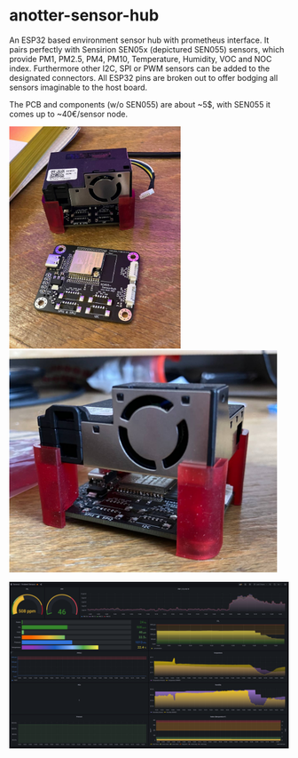 # anotter-sensor-hub

An ESP32 based environment sensor hub with prometheus interface. It pairs perfectly with Sensirion SEN05x (depictured SEN055) sensors, which provide PM1, PM2.5, PM4, PM10, Temperature, Humidity, VOC and NOC index. Furthermore other I2C, SPI or PWM sensors can be added to the designated connectors. All ESP32 pins are broken out to offer bodging all sensors imaginable to the host board.

The PCB and components (w/o SEN055) are about ~5$, with SEN055 it comes up to ~40€/sensor node. 

<p display="inline-block">
  <img src="/sen01.jpg" height="400"/>
  <img src="/sen02.jpg" height="400"/> 
</p>

![](/grafana.png)
